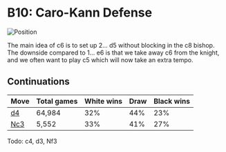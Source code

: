 # B10: Caro-Kann Defense

![Position](https://chessboardimage.com/rnbqkbnr/pp1ppppp/2p5/8/4P3/8/PPPP1PPP/RNBQKBNR.png)

The main idea of c6 is to set up 2... d5 without blocking in the c8 bishop. The
downside compared to 1... e6 is that we take away c6 from the knight, and we
often want to play c5 which will now take an extra tempo.

## Continuations

Move                                                        | Total games | White wins | Draw | Black wins
------------------------------------------------------------|-------------|------------|------|-----------
[d4](rnbqkbnr-pp1ppppp-2p5-8-3PP3-8-PPP2PPP-RNBQKBNR.md)    | 64,984      | 32%        | 44%  | 23%
[Nc3](rnbqkbnr-pp1ppppp-2p5-8-4P3-2N5-PPPP1PPP-R1BQKBNR.md) | 5,552       | 33%        | 41%  | 27%

Todo: c4, d3, Nf3
